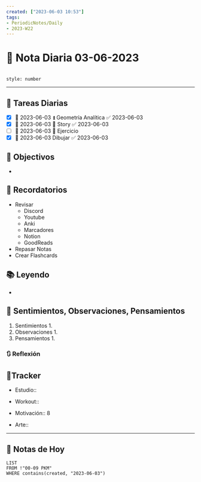 ```yaml
---
created: ["2023-06-03 10:53"]
tags:
- PeriodicNotes/Daily
- 2023-W22
---
```


# 📅 Nota Diaria 03-06-2023
```toc

style: number

```

---
## 🔷 Tareas Diarias
- [x] 📅 2023-06-03 ⏫ Geometría Analítica ✅ 2023-06-03
- [x] 📅 2023-06-03 🔼 Story ✅ 2023-06-03
- [ ] 📅 2023-06-03 🔼 Ejercicio
- [x] 📅 2023-06-03 Dibujar ✅ 2023-06-03

## 🎯 Objectivos
- 
## 📕 Recordatorios
- Revisar
	- Discord
	- Youtube
	- Anki
	- Marcadores
	- Notion
	- GoodReads
- Repasar Notas
- Crear Flashcards

## 📚 Leyendo
- 
## 💬 Sentimientos, Observaciones, Pensamientos 
1. Sentimientos
	1. 
2. Observaciones
	1. 
3. Pensamientos
	1. 
### 🔃 Reflexión

## 🔷Tracker

- Estudio::

- Workout::

- Motivación:: 8

- Arte::
---

## 📅 Notas de Hoy
```dataview
LIST 
FROM !"00-09 PKM" 
WHERE contains(created, "2023-06-03")
```